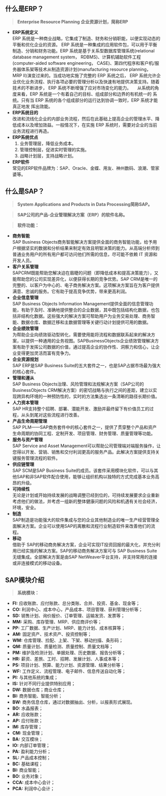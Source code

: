 ## 什么是ERP？
> **Enterprise Resource Planning 企业资源计划，简称ERP**

- **ERP系统定义<br>**
	ERP 系统是一种商业战略，它集成了制造、财务和分销职能，以便实现动态的平衡和优化企业的资源。 ERP 系统是一种集成的应用软件包，可以用于平衡制造、分销和财务功能。ERP 系统是基于关系型数据库管理系统(relational database management system， RDBMS)、计算机辅助软件工程(computer-aided software engineering， CASE)、第四代程序和客户机/服务器体系架等技术从制造资源计划(manufacturing resource planning， MRP II)演变过来的。当成功地实施了完整的 ERP 系统之后， ERP 系统允许企业优化业务流程、执行各项必要的管理分析以及快速有地提供决策支持。随着技术的不断进步， ERP 系统不断增强了应对市场变化的能力。
	    从系统的角度来看，ERP 系统是一个有着自己的目标、组成部分和边界的有机统一的 系统。只有当 ERP 系统的各个组成部分的运行达到协调一致时，ERP 系统才能真正地发 挥出效能。
- **ERP系统目的<br>**
	改进和流线化企业的内部业务流程，然后在此基础上提高企业的管理水平、降低成本以及增加效益。一般情况下，在实施 ERP 系统时，需要对企业的当前业务流程进行再造。
- **ERP系统优点<br>**
	1. 业务管理层，降低业务成本。<br>
	2. 管理控制层，促进实时管理的实施。<br>
	3. 战略计划层，支持战略计划。<br>
- **ERP软件<br>**
常见的ERP软件品牌为：SAP、Oracle、金蝶、用友、神州数码、浪潮、管家婆等。

<!-- ============================================================分割线=====================================================================-->

## 什么是SAP？
> **System Applications and Products in Data Processing简称SAP。**

> **SAP公司的产品-企业管理解决方案（ERP）的软件名称。**

> **软件功能：**
- **商务智能**<br>
	SAP Business Objects商务智能解决方案提供全面的商务智能功能，给予用户根据坚实的数据和分析结果来制定有效且明智决策的能力。从高端分析师到普通业务用户的所有用户都可访问他们所需的信息，尽可能不依赖 IT 资源和开发人员。
- **客户关系管理<br>**
	SAPCRM既能帮助您解决迫在眉睫的问题（即降低成本和提高决策能力），又能帮助您的公司实现差异化，以便获得长期的竞争优势。SAP CRM是唯一的完整的、以客户为中心的、电子商务解决方案。这项解决方案旨在为客户提供满意、忠诚的服务。它有助于提高竞争优势，带来更高利润。
- **企业信息管理<br>**
	SAP Business Objects Information Management提供全面的信息管理功能，有助于及时、准确地提供整合的企业数据，其中既包括结构化数据，也包括非结构化数据。这些强大的解决方案可帮助用户为业务交易处理、商务智能、数据仓库、数据迁移和主数据管理等关键行动计划提供可用的数据。
- **企业绩效管理<br>**
	为帮助企业向绩效驱动型转化，需要使用能将流程和数据联系起来的解决方案，以提供一种通用的业务视图。SAPBusinessObjects企业绩效管理解决方案有助于发挥公司数据的价值，通过提高企业的协作性、洞察力和信心，让企业变得更加灵活而富有竞争力。
- **企业资源规划<br>**
	SAP ERP是SAP Business Suite的五大套件之一，也是SAP占据市场最为强大的核心套件。
- **管理和遵从<br>**
	SAP Business Objects治理、风险管理和法规解决方案（SAP公司的BusinessObjects CRM解决方案）的密切战略与执行之间的差距，建立以实现跨异构环境的一种预防性的，实时的方法集选出一条清晰的路径长期价值。
- **人力资本管理<br>**
	SAP HR支持整个招聘、部署、潜能开发、激励并最终留下有价值员工的过程，从头到尾对这些流程进行改善。
- **产品生命周期管理<br>**
	SAP PLM——SAP商务套件中的核心套件之一，提供了贯穿整个产品和资产生命周期的协同工程、定制开发、项目管理、财务管理、质量管理等功能。
- **服务与资产管理<br>**
	SAP Service and Asset Management可以帮助公司管理端对端服务操作，让您得以开发、营销、销售和交付利润更高的服务产品。此解决方案提供支持关键服务管理流程的软件。
- **供应链管理<br>**
	SAP SCM是SAP Business Suite的成员。该套件采用模块化软件，可以与其他SAP和非SAP软件配合使用，能够让组织机构以独特的方式完成基本业务高昂的升级。
- **可持续性<br>**
	无论是计划或开始持续发展的战略调整已经到位的，可持续发展要求企业重新考虑他们的做法，并考虑一组新的整体健康问题的风险和机遇有关社会经济，环境，安全。
- **制造<br>**
	SAP制造是功能强大的软件集成与您的企业其他制造业的唯一生产经营管理全面解决方案。企业可以使用SAP的离散和流程行业制造软件来改善他们的流程。
- **移动<br>**
	借助于 SAP的移动商务解决方案，企业可实现IT投资回报的最大化，并充分利用已经实施的解决方案。SAP的移动商务解决方案可与 SAP Business Suite无缝集成。全部解决方案是由SAP NetWeaver平台支持，并支持常用的连接或非连接模式的移动设备。

<!-- ============================================================分割线=====================================================================-->

## SAP模块介绍
> **系统模块：**

- **FI:**
    应收账款、应付账款、总分类账、合并、投资、基金、现金等；
- **CO:** 
    利润中心、成本中心，产品成本、项目管理、获利管理分析等；
- **SD:** 
    销售计划、询价报价、订单管理、运输发货、发票等；
- **MM:** 
    采购、库存管理、MRP、供应商评价等；
- **PP:** 
    工厂数据、生产计划、MRP、能力计划、成本核算等；
- **AM:** 
    固定资产、技术资产、投资控制等；
- **WM:** 
    仓库管理、捡配、上架、下架、移动扫描、条形码；
- **QM:** 
    质量计划、质量检测、质量控制、质量文档等；
- **PM:** 
    维护及检测计划、单据处理、历史数据、报告分析等；
- **HR:** 
    薪资、差旅、工时、招聘、发展计划、人事成本等；
- **PS:** 
    项目计划、预算、能力计划、资源管理、结果分析等；
- **WF:** 
    工作定义、流程管理、电子邮件、信息传送自动化等；
- **PI:** 
    与其他系统的集成；
- **IS:** 
    针对不同行业提供特别应用；
- **DW:** 
    数据仓库；商业仓库；
- **BI:** 
	商务智能、智能分析；
- **BW:**
    商务信息仓库，通过对数据抽出、分析，以报表形式展现。
- **BO:**
    水晶报表；
- **AR:**
    应收账款；
- **AP:**
    应付账款；
- **IM:**
    库存管理；
- **CM:**
    现金管理；
- **BA:**
    交互模块；
- **IO:**
	内部订单管理；
- **PA:**
	盈利能力分析；
- **SL:**
	产品成本控制；
- **BC:**
	基础课程；
- **BI:**
	商业智能；
- **BO:**
	业务对象；
- **CCA:**
	成本中心会计；
- **PCA:**
	利润中心会计；